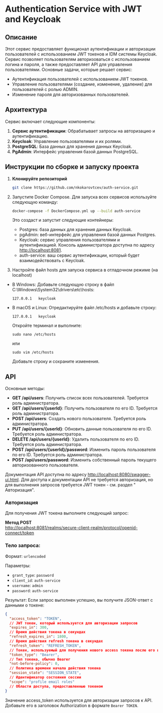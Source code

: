 # Authentication Service with JWT and Keycloak

## Описание

Этот сервис предоставляет функционал аутентификации и авторизации пользователей с использованием JWT токенов и IDM
системы Keycloak. Сервис позволяет пользователям авторизоваться с использованием логина и пароля, а также предоставляет
API для управления пользователями. Основные задачи, которые решает сервис:

- Аутентификация пользователей с использованием JWT токенов.
- Управление пользователями (создание, изменение, удаление) для пользователей с ролью ADMIN.
- Изменение пароля для авторизованных пользователей.

## Архитектура

Сервис включает следующие компоненты:

1. **Сервис аутентификации**: Обрабатывает запросы на авторизацию и аутентификацию.
2. **Keycloak**: Управление пользователями и их ролями.
3. **PostgreSQL**: База данных для хранения данных Keycloak.
4. **PgAdmin**: Интерфейс управления базой данных PostgreSQL.

## Инструкции по сборке и запуску проекта

1. **Клонируйте репозиторий**

   ```bash
   git clone https://github.com/nkokarovtcev/auth-service.git
   ```

2. Запустите Docker Compose. Для запуска всех сервисов используйте следующую команду:

   ```bash
   docker-compose -f DockerCompose.yml up --build auth-service
   ```
   Это создаст и запустит следующие контейнеры:

    - Postgres: база данных для хранения данных Keycloak.
    - pgAdmin: веб-интерфейс для управления базой данных Postgres.
    - Keycloak: сервис управления пользователями и аутентификацией. Консоль администратора доступна по
      адресу [http://localhost:8081](http://localhost:8081).
    - auth-service: ваш сервис аутентификации, который будет взаимодействовать с Keycloak.

4. Настройте файл hosts для запуска сервиса в отладочном режиме (на localhost)

- В Windows: Добавьте следующую строку в файл C:\Windows\System32\drivers\etc\hosts:

  ```
  127.0.0.1   keycloak
- В macOS и Linux: Отредактируйте файл /etc/hosts и добавьте строку:

  ```
  127.0.0.1   keycloak
  ```
  Откройте терминал и выполните:
  ```
  sudo nano /etc/hosts
  ```
  или

  ```
  sudo vim /etc/hosts
  ```

  Добавьте строку и сохраните изменения.

## API

Основные методы:

- **GET /api/users**: Получить список всех пользователей. Требуется роль администратора.
- **GET /api/users/{userId}**: Получить пользователя по его ID. Требуется роль администратора.
- **POST /api/users**: Создать нового пользователя. Требуется роль администратора.
- **PUT /api/users/{userId}**: Обновить данные пользователя по его ID. Требуется роль администратора.
- **DELETE /api/users/{userId}**: Удалить пользователя по его ID. Требуется роль администратора.
- **POST /api/users/{userId}/password**: Изменить пароль пользователя по его ID. Требуется роль администратора.
- **POST /api/users/password**: Изменить собственный пароль текущего авторизованного пользователя.

Документация API доступна по адресу [http://localhost:8080/swagger-ui.html](http://localhost:8080/swagger-ui.html).
Для доступа к документации API не требуется авторизация, но для выполнения запросов требуется JWT токен - см. раздел "
Авторизация".

### Авторизация

Для получения JWT токена выполните следующий запрос:

**Метод POST**  
[http://localhost:8081/realms/secure-client-realm/protocol/openid-connect/token](http://localhost:8081/realms/secure-client-realm/protocol/openid-connect/token)

### Тело запроса:

Формат: `urlencoded`

Параметры:

- `grant_type`: `password`
- `client_id`: `auth-service`
- `username`: `admin`
- `password`: `auth-service`

Результат:
Если запрос выполнен успешно, вы получите JSON-ответ с данными о токене:

```json
{
  "access_token": "TOKEN",
  // JWT токен, который используется для авторизации запросов
  "expires_in": 300,
  // Время действия токена в секундах
  "refresh_expires_in": 1800,
  // Время действия refresh токена в секундах
  "refresh_token": "REFRESH_TOKEN",
  // Токен, используемый для получения нового access токена после его истечения
  "token_type": "Bearer",
  // Тип токена, обычно Bearer
  "not-before-policy": 0,
  // Политика времени начала действия токена
  "session_state": "SESSION_STATE",
  // Идентификатор состояния сессии
  "scope": "profile email roles"
  // Области доступа, предоставленные токеном
}
```

Значение access_token используется для авторизации запросов к API. Добавьте его в заголовок Authorization в
формате `Bearer TOKEN`.
